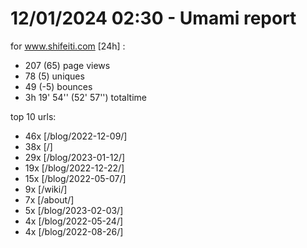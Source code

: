 # 12/01/2024 02:30 - Umami report
for www.shifeiti.com [24h] :

 - 207 (65) page views
 - 78 (5) uniques
 - 49 (-5) bounces
 - 3h 19' 54'' (52' 57'') totaltime


top 10 urls:
 - 46x [/blog/2022-12-09/]
 - 38x [/]
 - 29x [/blog/2023-01-12/]
 - 19x [/blog/2022-12-22/]
 - 15x [/blog/2022-05-07/]
 - 9x [/wiki/]
 - 7x [/about/]
 - 5x [/blog/2023-02-03/]
 - 4x [/blog/2022-05-24/]
 - 4x [/blog/2022-08-26/]



